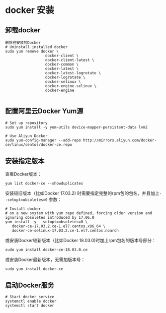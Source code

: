 # docker 安装

## 卸载docker

```
删除已安装的Docker
# Uninstall installed docker
sudo yum remove docker \
                  docker-client \
                  docker-client-latest \
                  docker-common \
                  docker-latest \
                  docker-latest-logrotate \
                  docker-logrotate \
                  docker-selinux \
                  docker-engine-selinux \
                  docker-engine
     

```

## 配置阿里云Docker Yum源

```
# Set up repository
sudo yum install -y yum-utils device-mapper-persistent-data lvm2

# Use Aliyun Docker
sudo yum-config-manager --add-repo http://mirrors.aliyun.com/docker-ce/linux/centos/docker-ce.repo

```

## 安装指定版本

查看Docker版本：

```
yum list docker-ce --showduplicates
```

安装较旧版本（比如Docker 17.03.2) 时需要指定完整的rpm包的包名，并且加上`--setopt=obsoletes=0` 参数：

```
# Install docker
# on a new system with yum repo defined, forcing older version and ignoring obsoletes introduced by 17.06.0
yum install -y --setopt=obsoletes=0 \
   docker-ce-17.03.2.ce-1.el7.centos.x86_64 \
   docker-ce-selinux-17.03.2.ce-1.el7.centos.noarch

```

或安装Docker较新版本（比如Docker 18.03.0)时加上rpm包名的版本号部分：

```
sudo yum install docker-ce-18.03.0.ce
```

或安装Docker最新版本，无需加版本号：

```
sudo yum install docker-ce
```

## 启动Docker服务

```
# Start docker service
systemctl enable docker
systemctl start docker


```

